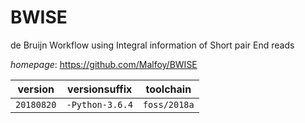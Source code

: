 # BWISE

de Bruijn Workflow using Integral information of Short pair End reads

*homepage*: <https://github.com/Malfoy/BWISE>

version | versionsuffix | toolchain
--------|---------------|----------
``20180820`` | ``-Python-3.6.4`` | ``foss/2018a``
